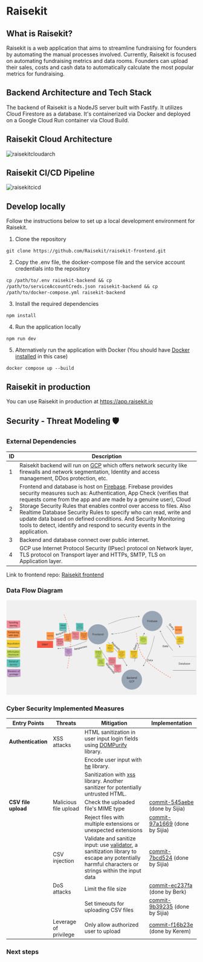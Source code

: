 # Raisekit
## What is Raisekit?

Raisekit is a web application that aims to streamline fundraising for founders by automating the manual processes involved. Currently, Raisekit is focused on automating fundraising metrics and data rooms. Founders can upload their sales, costs and cash data to automatically calculate the most popular metrics for fundraising.

## Backend Architecture and Tech Stack

The backend of Raisekit is a NodeJS server built with Fastify. It utilizes Cloud Firestore as a database. It's containerized via Docker and deployed on a Google Cloud Run container via Cloud Build.

## Raisekit Cloud Architecture

![raisekitcloudarch](https://user-images.githubusercontent.com/93583929/234055558-58593311-012f-4276-a70d-e06f29ee52f7.png)

## Raisekit CI/CD Pipeline

![raisekitcicd](https://user-images.githubusercontent.com/93583929/234055523-7af0901a-f840-44ca-9548-cbc33223ec6c.png)

## Develop locally
Follow the instructions below to set up a local development environment for Raisekit.

1. Clone the repository
```
git clone https://github.com/Raisekit/raisekit-frontend.git
```
2. Copy the .env file, the docker-compose file and the service account credentials into the repository
```
cp /path/to/.env raisekit-backend && cp /path/to/serviceAccountCreds.json raisekit-backend && cp /path/to/docker-compose.yml raisekit-backend
```
3. Install the required dependencies
```
npm install
```
4. Run the application locally
```
npm run dev
```
5. Alternatively run the application with Docker (You should have [Docker installed](https://docs.docker.com/get-docker/) in this case)
```
docker compose up --build
```
## Raisekit in production
You can use Raisekit in production at https://app.raisekit.io



## Security - Threat Modeling 🛡️
### External Dependencies
| ID | Description | 
| ----------- | ----------- |
| 1 | Raisekit backend will run on [GCP](https://cloud.google.com/docs/security/infrastructure/design) which offers network security like firewalls and network segmentation, Identity and access management, DDos protection, etc. |
| 2 | Frontend and database is host on [Firebase](https://firebase.google.com/docs/rules). Firebase provides security measures such as: Authentication, App Check (verifies that requests come from the app and are made by a genuine user), Cloud Storage Security Rules that enables control over access to files. Also Realtime Database Security Rules to specify who can read, write and update data based on defined conditions. And Security Monitoring tools to detect, identify and respond to security events in the application. |
| 3 | Backend and database connect over public internet. |
| 4 | GCP use Internet Protocol Security (IPsec) protocol on Network layer, TLS protocol on Transport layer and HTTPs, SMTP, TLS on Application layer. |


Link to frontend repo: 	[Raisekit frontend](https://github.com/Raisekit/raisekit-frontend)

### Data Flow Diagram
![dfd](./Threat_model_DFD.png)


### Cyber Security Implemented Measures

|Entry Points|Threats|Mitigation|Implementation|
| ----------- | ----------- | ----------- | ----------- |
|**Authentication**|XSS attacks|HTML sanitization in user input login fields using [DOMPurify](https://www.npmjs.com/package/dompurify) library.||
|||Encode user input with [he](https://www.npmjs.com/package/he) library.||
|||Sanitization with [xss](https://www.npmjs.com/package/xss) library. Another sanitizer for potentially untrusted HTML.||
|**CSV file upload**|Malicious file upload|Check the uploaded file's MIME type|[commit-545aebe](https://github.com/Raisekit/raisekit-frontend/commit/545aebec23b6b4aad05909646d3c28d14047fb44) (done by Sijia)|
|||Reject files with multiple extensions or unexpected extensions|[commit-97a1669](https://github.com/Raisekit/raisekit-frontend/commit/97a16696af1f8549d0f0605e4702ac16c5166260) (done by Sijia)|
||CSV injection|Validate and sanitize input: use [validator](https://www.npmjs.com/package/validator), a sanitization library to escape any potentially harmful characters or strings within the input data|[commit-7bcd524](https://github.com/Raisekit/raisekit-backend/commit/7bcd5240de4b884fedf77ea85dacba412671dcee) (done by Sijia)|
||DoS attacks|Limit the file size|[commit-ec237fa](https://github.com/Raisekit/raisekit-frontend/commit/ec237faf9c75d57c8899d74dbbee757019c6dc0f) (done by Berk)|
|||Set timeouts for uploading CSV files|[commit-9b39235](https://github.com/Raisekit/raisekit-frontend/pull/22/commits/9b392350cdeee2a07166830ea45c8feb7a4818d4) (done by Sijia)|
||Leverage of privilege|Only allow authorized user to upload|[commit-f16b23e](https://github.com/Raisekit/raisekit-backend/commit/f16b23edb5f8165813e0a83641ff344b33331099) (done by Kerem)|



### Next steps
